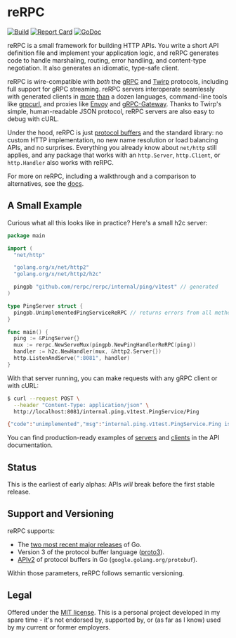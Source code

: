 reRPC
=====

[![Build](https://github.com/rerpc/rerpc/actions/workflows/test.yml/badge.svg?event=push)](https://github.com/rerpc/rerpc/actions/workflows/test.yml)
[![Report Card](https://goreportcard.com/badge/github.com/rerpc/rerpc)](https://goreportcard.com/report/github.com/rerpc/rerpc)
[![GoDoc](https://pkg.go.dev/badge/github.com/rerpc/rerpc.svg)](https://pkg.go.dev/github.com/rerpc/rerpc)

reRPC is a small framework for building HTTP APIs. You write a short API
definition file and implement your application logic, and reRPC generates code
to handle marshaling, routing, error handling, and content-type negotiation. It
also generates an idiomatic, type-safe client.

reRPC is wire-compatible with *both* the [gRPC][grpc] and [Twirp][twirp]
protocols, including full support for gRPC streaming. reRPC servers
interoperate seamlessly with generated clients in [more][grpc-implementations]
[than][twirp-implementations] a dozen languages, command-line tools like
[grpcurl][], and proxies like [Envoy][envoy] and [gRPC-Gateway][grpc-gateway].
Thanks to Twirp's simple, human-readable JSON protocol, reRPC servers are also
easy to debug with cURL.

Under the hood, reRPC is just [protocol buffers][protobuf] and the standard
library: no custom HTTP implementation, no new name resolution or load
balancing APIs, and no surprises. Everything you already know about `net/http`
still applies, and any package that works with an `http.Server`, `http.Client`,
or `http.Handler` also works with reRPC.

For more on reRPC, including a walkthrough and a comparison to alternatives,
see the [docs][].

## A Small Example

Curious what all this looks like in practice? Here's a small h2c server:

```go
package main

import (
  "net/http"

  "golang.org/x/net/http2"
  "golang.org/x/net/http2/h2c"

  pingpb "github.com/rerpc/rerpc/internal/ping/v1test" // generated
)

type PingServer struct {
  pingpb.UnimplementedPingServiceReRPC // returns errors from all methods
}

func main() {
  ping := &PingServer{}
  mux := rerpc.NewServeMux(pingpb.NewPingHandlerReRPC(ping))
  handler := h2c.NewHandler(mux, &http2.Server{})
  http.ListenAndServe(":8081", handler)
}
```

With that server running, you can make requests with any gRPC client or with
cURL:

```bash
$ curl --request POST \
  --header "Content-Type: application/json" \
  http://localhost:8081/internal.ping.v1test.PingService/Ping

{"code":"unimplemented","msg":"internal.ping.v1test.PingService.Ping isn't implemented"}
```

You can find production-ready examples of [servers][prod-server] and
[clients][prod-client] in the API documentation.

## Status

This is the earliest of early alphas: APIs *will* break before the first stable
release.

## Support and Versioning

reRPC supports:

* The [two most recent major releases][go-support-policy] of Go.
* Version 3 of the protocol buffer language ([proto3][]).
* [APIv2][] of protocol buffers in Go (`google.golang.org/protobuf`).

Within those parameters, reRPC follows semantic versioning.

## Legal

Offered under the [MIT license][license]. This is a personal project developed
in my spare time - it's not endorsed by, supported by, or (as far as I know)
used by my current or former employers.

[APIv2]: https://blog.golang.org/protobuf-apiv2
[docs]: https://rerpc.github.io
[envoy]: https://www.envoyproxy.io/
[godoc]: https://pkg.go.dev/github.com/rerpc/rerpc
[go-support-policy]: https://golang.org/doc/devel/release#policy
[grpc-gateway]: https://grpc-ecosystem.github.io/grpc-gateway/
[grpc]: https://grpc.io/
[grpc-implementations]: https://grpc.io/docs/languages/
[grpcurl]: https://github.com/fullstorydev/grpcurl
[license]: https://github.com/rerpc/rerpc/blob/main/LICENSE.txt
[prod-client]: https://pkg.go.dev/github.com/rerpc/rerpc#example-Client
[prod-server]: https://pkg.go.dev/github.com/rerpc/rerpc#example-package
[proto3]: https://cloud.google.com/apis/design/proto3
[protobuf]: https://developers.google.com/protocol-buffers
[twirp]: https://twitchtv.github.io/twirp/
[twirp-implementations]: https://github.com/twitchtv/twirp#implementations-in-other-languages
